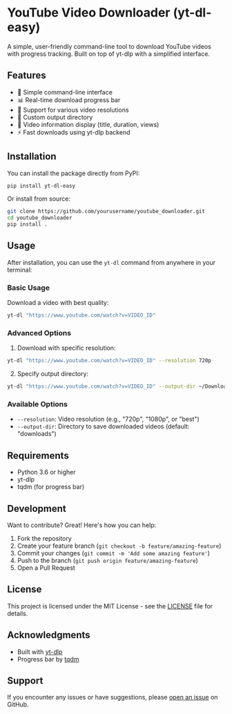 # YouTube Video Downloader (yt-dl-easy)

A simple, user-friendly command-line tool to download YouTube videos with progress tracking. Built on top of yt-dlp with a simplified interface.

## Features

- 🚀 Simple command-line interface
- 📊 Real-time download progress bar
- 🎥 Support for various video resolutions
- 📁 Custom output directory
- 📝 Video information display (title, duration, views)
- ⚡ Fast downloads using yt-dlp backend

## Installation

You can install the package directly from PyPI:

```bash
pip install yt-dl-easy
```

Or install from source:

```bash
git clone https://github.com/yourusername/youtube_downloader.git
cd youtube_downloader
pip install .
```

## Usage

After installation, you can use the `yt-dl` command from anywhere in your terminal:

### Basic Usage

Download a video with best quality:
```bash
yt-dl "https://www.youtube.com/watch?v=VIDEO_ID"
```

### Advanced Options

1. Download with specific resolution:
```bash
yt-dl "https://www.youtube.com/watch?v=VIDEO_ID" --resolution 720p
```

2. Specify output directory:
```bash
yt-dl "https://www.youtube.com/watch?v=VIDEO_ID" --output-dir ~/Downloads/videos
```

### Available Options

- `--resolution`: Video resolution (e.g., "720p", "1080p", or "best")
- `--output-dir`: Directory to save downloaded videos (default: "downloads")

## Requirements

- Python 3.6 or higher
- yt-dlp
- tqdm (for progress bar)

## Development

Want to contribute? Great! Here's how you can help:

1. Fork the repository
2. Create your feature branch (`git checkout -b feature/amazing-feature`)
3. Commit your changes (`git commit -m 'Add some amazing feature'`)
4. Push to the branch (`git push origin feature/amazing-feature`)
5. Open a Pull Request

## License

This project is licensed under the MIT License - see the [LICENSE](LICENSE) file for details.

## Acknowledgments

- Built with [yt-dlp](https://github.com/yt-dlp/yt-dlp)
- Progress bar by [tqdm](https://github.com/tqdm/tqdm)

## Support

If you encounter any issues or have suggestions, please [open an issue](https://github.com/yourusername/youtube_downloader/issues) on GitHub.
